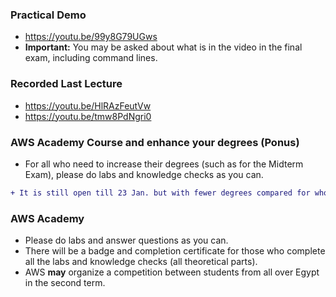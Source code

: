 ### Practical Demo
- https://youtu.be/99y8G79UGws
- **Important:** You may be asked about what is in the video in the final exam, including command lines.

### Recorded Last Lecture
- https://youtu.be/HlRAzFeutVw
- https://youtu.be/tmw8PdNgri0

### AWS Academy Course and enhance your degrees (Ponus)
- For all who need to increase their degrees (such as for the Midterm Exam), please do labs and knowledge checks as you can.
```diff
+ It is still open till 23 Jan. but with fewer degrees compared for who did it on time
```
<!-- - The deadline is 31 Dec. -->

### AWS Academy
- Please do labs and answer questions as you can.
- There will be a badge and completion certificate for those who complete all the labs and knowledge checks (all theoretical parts).
- AWS **may** organize a competition between students from all over Egypt in the second term.
  
<!--
Please do the following labs (<ins>deadline **22 December**</ins>)
- Module 11 Guided Lab: Streaming Dynamic Content using Amazon CloudFront
- Module 13 Guided Lab: Breaking a Monolithic Node.js Application into Microservices
-->

<!--
### Zoom Link
https://us05web.zoom.us/j/83518532308?pwd=NXNJVXRTZmQ0dnhuU3A5ODNtanBRUT09
```diff
+ We finished the lectures. I wish you all good luck with your exams.
! I will be available online next Monday at 7:30 pm to update you on AWS Academy.
```
-->



<!--
Please do the following labs (<ins>deadline **12 December**</ins>)
- Module 7 Guided Lab - Creating a VPC Peering Connection
- Module 9 Guided Lab - Creating a Highly Available Environment
-->



<!--
Please do the following labs (<ins>deadline **3 December**</ins>)
- Creating a Virtual Private Cloud
- Creating a VPC Networking Environment for the Cafe
-->

<!--
```diff
+ Please do the steps as mentioned in the labs exactly, 
! Please keep your complete real Arabic name and your Edu mail (fci.bu.edu.eg) in your profile.
```
-->

<!-- - including the "Lab complete" steps (click on End Lab). -->

<!--
Module 9 Challenge Lab - Creating a Scalable and Highly Available Environment for the Cafe
Module 11 Guided Lab - Streaming Dynamic Content using Amazon CloudFront

(Optional) Module 13 - Guided Lab 1: Breaking a Monolithic Node.js Application into Microservices
Module 13 Guided Lab - Implementing a Serverless Architecture with AWS Lambda
Module 13 Challenge Lab - Implementing a Serverless Architecture for the Cafe
-->

<!--
### Generic Note
```diff
+ You can enter the lecture after we start,
- ONLY from the BACK Door of the lecturer's room.
```
-->

<!--
### Sunday 26 Nov. Note

```diff
-  Due to the other years' exams, our lecture will be postponed 
```
-->

<!-- # Cloud
```diff
+ The lecturer of Sunday 05th November
- will be postponed to another date
```
-->


